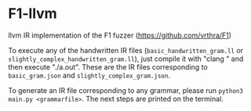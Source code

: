 # F1-llvm
llvm IR implementation of the F1 fuzzer (https://github.com/vrthra/F1)

To execute any of the handwritten IR files (`basic_handwritten_gram.ll` or `slightly_complex_handwritten_gram.ll`), just compile it with "clang <IR-file>" and then execute "./a.out".
These are the IR files corresponding to `basic_gram.json` and `slightly_complex_gram.json`.


To generate an IR file corresponding to any grammar, please run `python3 main.py <grammarfile>`.
The next steps are printed on the terminal.